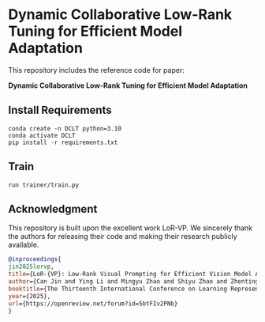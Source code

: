 # Dynamic Collaborative Low-Rank Tuning for Efficient Model Adaptation

This repository includes the reference code for paper: 

**Dynamic Collaborative Low-Rank Tuning for Efficient Model Adaptation**

## Install Requirements
```
conda create -n DCLT python=3.10
conda activate DCLT
pip install -r requirements.txt
```
## Train
```
run trainer/train.py
```

## Acknowledgment
This repository is built upon the excellent work LoR-VP. We sincerely thank the authors for releasing their code and making their research publicly available.
```bibtex
@inproceedings{
jin2025lorvp,
title={LoR-{VP}: Low-Rank Visual Prompting for Efficient Vision Model Adaptation},
author={Can Jin and Ying Li and Mingyu Zhao and Shiyu Zhao and Zhenting Wang and Xiaoxiao He and Ligong Han and Tong Che and Dimitris N. Metaxas},
booktitle={The Thirteenth International Conference on Learning Representations},
year={2025},
url={https://openreview.net/forum?id=5btFIv2PNb}
}
```
